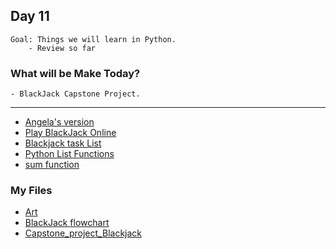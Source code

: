 ## Day 11

    Goal: Things we will learn in Python.
        - Review so far

### What will be Make Today?
    - BlackJack Capstone Project.

----------------------------------------------------------------------------------------
- [Angela's version](https://replit.com/@appbrewery/blackjack-final)
- [Play BlackJack Online](https://repl.it/@appbrewery/blackjack-final?embed=1&output=1#main.py)
- [Blackjack task List](https://listmoz.com/view/6h34DJpvJBFVRlZfJvxF)
- [Python List Functions](https://developers.google.com/edu/python/lists#list-methods)
- [sum function](https://docs.python.org/3/library/functions.html#sum)

### My Files
- [Art](Art.py)
- [BlackJack flowchart](Blackjack_Flowchart.pdf)
- [Capstone_project_Blackjack](Capstone_Project_Blackjack.py)
